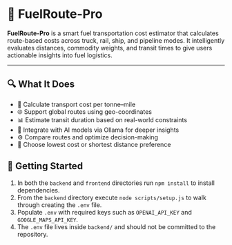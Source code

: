 # 🚛 FuelRoute-Pro

**FuelRoute-Pro** is a smart fuel transportation cost estimator that calculates route-based costs across truck, rail, ship, and pipeline modes. It intelligently evaluates distances, commodity weights, and transit times to give users actionable insights into fuel logistics.

---

## 🔍 What It Does

- 🚚 Calculate transport cost per tonne–mile
- 🌐 Support global routes using geo-coordinates
- 📊 Estimate transit duration based on real-world constraints
- 🤖 Integrate with AI models via Ollama for deeper insights
- ⚙️ Compare routes and optimize decision-making
- 🎯 Choose lowest cost or shortest distance preference

## 🚀 Getting Started

1. In both the `backend` and `frontend` directories run `npm install` to install
   dependencies.
2. From the `backend` directory execute `node scripts/setup.js` to walk through
   creating the `.env` file.
3. Populate `.env` with required keys such as `OPENAI_API_KEY` and
   `GOOGLE_MAPS_API_KEY`.
4. The `.env` file lives inside `backend/` and should not be committed to the
   repository.
